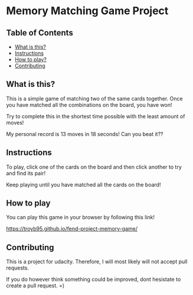 # Memory Matching Game Project

## Table of Contents
* [What is this?](#what_is_this?)
* [Instructions](#instructions)
* [How to play?](#How_to_play?)
* [Contributing](#contributing)

## What is this?
This is a simple game of matching two of the same cards together. Once you have matched all the combinations on the board, you have won!

Try to complete this in the shortest time possible with the least amount of moves!

My personal record is 13 moves in 18 seconds! Can you beat it??

## Instructions
To play, click one of the cards on the board and then click another to try and find its pair!

Keep playing until you have matched all the cards on the board!

## How to play
You can play this game in your browser by following this link!

https://troyb95.github.io/fend-project-memory-game/


## Contributing
This is a project for udacity. Therefore, I will most likely will not accept pull requests. 

If you do however think something could be improved, dont hesistate to create a pull request. =)

